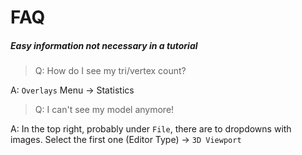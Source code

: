 # FAQ
##### Easy information not necessary in a tutorial

> Q: How do I see my tri/vertex count?

A: `Overlays` Menu -> Statistics

> Q: I can't see my model anymore!

A: In the top right, probably under `File`, there are to dropdowns with images. Select the first one (Editor Type) -> `3D Viewport`
